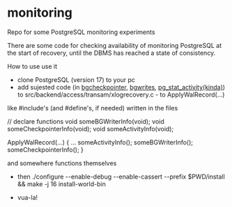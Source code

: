 # monitoring
Repo for some PostgreSQL monitoring experiments


There are some code for checking availability of monitoring PostgreSQL at the start of recovery, until the DBMS has reached a state of consistency. 

How to use use it

- clone PostgreSQL (version 17) to your pc
- add sujested code (in [bgcheckpointer](bgcheckpointer_stats.txt), [bgwrites](bgwriter_stats.txt), [pg_stat_activity(kinda)](dynamic_activity.txt)) to src/backend/access/transam/xlogrecovery.c - to ApplyWalRecord(...)

like
#include's (and #define's, if needed) written in the files

// declare functions
void someBGWriterInfo(void);
void someCheckpointerInfo(void);
void someActivityInfo(void);

ApplyWalRecord(...)
{
    ...
    someActivityInfo();
	someBGWriterInfo();
	someCheckpointerInfo();
}


and somewhere functions themselves


- then 
    ./configure --enable-debug --enable-cassert --prefix $PWD/install && make -j 16 install-world-bin


- vua-la!